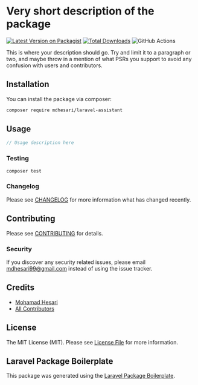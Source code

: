 # Very short description of the package

[![Latest Version on Packagist](https://img.shields.io/packagist/v/mdhesari/laravel-assistant.svg?style=flat-square)](https://packagist.org/packages/mdhesari/laravel-assistant)
[![Total Downloads](https://img.shields.io/packagist/dt/mdhesari/laravel-assistant.svg?style=flat-square)](https://packagist.org/packages/mdhesari/laravel-assistant)
![GitHub Actions](https://github.com/mdhesari/laravel-assistant/actions/workflows/main.yml/badge.svg)

This is where your description should go. Try and limit it to a paragraph or two, and maybe throw in a mention of what PSRs you support to avoid any confusion with users and contributors.

## Installation

You can install the package via composer:

```bash
composer require mdhesari/laravel-assistant
```

## Usage

```php
// Usage description here
```

### Testing

```bash
composer test
```

### Changelog

Please see [CHANGELOG](CHANGELOG.md) for more information what has changed recently.

## Contributing

Please see [CONTRIBUTING](CONTRIBUTING.md) for details.

### Security

If you discover any security related issues, please email mdhesari99@gmail.com instead of using the issue tracker.

## Credits

-   [Mohamad Hesari](https://github.com/mdhesari)
-   [All Contributors](../../contributors)

## License

The MIT License (MIT). Please see [License File](LICENSE.md) for more information.

## Laravel Package Boilerplate

This package was generated using the [Laravel Package Boilerplate](https://laravelpackageboilerplate.com).
